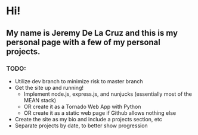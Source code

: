 # Hi!
## My name is Jeremy De La Cruz and this is my personal page with a few of my personal projects.

### TODO:
- Utilize dev branch to minimize risk to master branch
- Get the site up and running!
    - Implement node.js, express.js, and nunjucks (essentially most of the MEAN stack)
    - OR create it as a Tornado Web App with Python
    - OR create it as a static web page if Github allows nothing else
- Create the site as my bio and include a projects section, etc
- Separate projects by date, to better show progression